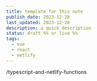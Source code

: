 ```yaml
---
title: template for this note
publish_date: 2023-12-28
last_updated: 2023-12-28
description: a quick description
status: draft %% or live %%
tags:
  - vue
  - react
  - netlify
---
```

/typescript-and-netlify-functions